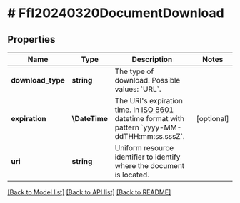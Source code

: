 # # FfI20240320DocumentDownload

## Properties

Name | Type | Description | Notes
------------ | ------------- | ------------- | -------------
**download_type** | **string** | The type of download. Possible values: &#x60;URL&#x60;. |
**expiration** | **\DateTime** | The URI&#39;s expiration time. In [ISO 8601](https://developer-docs.amazon.com/sp-api/docs/iso-8601) datetime format with pattern &#x60;yyyy-MM-ddTHH:mm:ss.sssZ&#x60;. | [optional]
**uri** | **string** | Uniform resource identifier to identify where the document is located. |

[[Back to Model list]](../../README.md#models) [[Back to API list]](../../README.md#endpoints) [[Back to README]](../../README.md)
